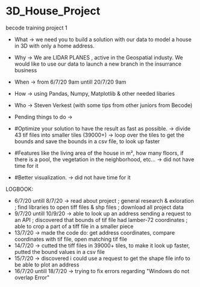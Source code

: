 # 3D_House_Project
becode training project 1

- What -> we need you to build a solution with our data to model a house in 3D with only a home address.
- Why -> We are LIDAR PLANES , active in the Geospatial industy. We would like to use our data to launch a new branch in the insurrance business
- When -> from 6/7/20 9am untill 20/7/20 9am
- How -> using Pandas, Numpy, Matplotlib & other needed libaries 
- Who -> Steven Verkest (with some tips from other juniors from Becode)

- Pending things to do ->
- #Optimize your solution to have the result as fast as possible.
-> divide 43 tif files into smaller tiles (39000+)
-> loop over the tiles to get the bounds and save the bounds in a csv file, to look up faster
- #Features like the living area of the house in m², how many floors, if there is a pool, the vegetation in the neighborhood, etc...
-> did not have time for it
- #Better visualization.
-> did not have time for it


LOGBOOK:
- 6/7/20 untill 8/7/20   -> read about project ; general research & exloration ; find libraries to open tiff files & shp files ; download all project data
- 9/7/20 untill 10/9/20  -> able to look up an address sending a request to an API ; discovered that bounds of tif file had lamber-72 coordinates ; able to crop a part of a                                 tiff file in a smaller piece
- 13/7/20                -> made the code do: get address coordinates, compare coordinates with tif file, open matching tif file
- 14/7/20                -> cutted the tiff files in 39000+ tiles, to make it look up faster, putted the bound values in a csv file
- 15/7/20                -> discovered i could use a request to get the shape file info to be able to plot an address
- 16/7/20 untill 18/7/20 -> trying to fix errors regarding "Windows do not overlap Error" 

